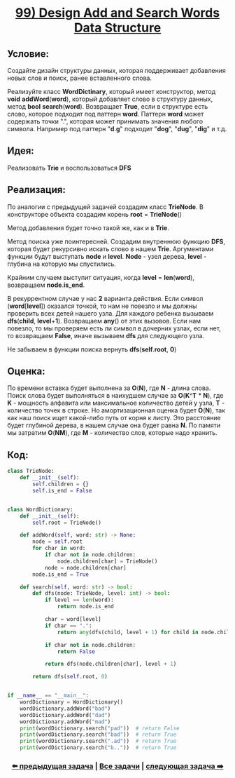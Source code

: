 <div align='center'>
<h1><a href='https://leetcode.com/problems/design-add-and-search-words-data-structure/description/'><strong>99) Design Add and Search Words Data Structure</strong></a></h1>
</div>

## **Условие:**

Создайте дизайн структуры данных, которая поддерживает добавления новых слов и поиск, ранее вставленного слова.

Реализуйте класс **WordDictinary**, который имеет конструктор, метод **void** **addWord**(**word**), который добавляет слово в структуру данных, метод **bool** **search**(**word**). Возвращает **True**, если в структуре есть слово, которое подходит под паттерн **word**. Паттерн **word** может содержать точки ".", которая может принимать значения любого символа. Например под паттерн "**d**.**g**" подходит "**dog**", "**dug**", "**dig**" и т.д.

## **Идея:**

Реализовать **Trie** и воспользоваться **DFS**

## **Реализация:**

По аналогии с предыдущей задачей создадим класс **TrieNode**. В конструкторе объекта создадим корень **root** = **TrieNode**()

Метод добавления будет точно такой же, как и в **Trie**.

Метод поиска уже поинтересней. Создадим внутреннюю функцию **DFS**, которая будет рекурсивно искать слово в нашем **Trie**. Аргументами функции будут выступать **node** и **level**. **Node** - узел дерева, **level** - глубина на которую мы спустились.

Крайним случаем выступит ситуация, когда **level** = **len**(**word**), возвращаем **node**.**is_end**.

В рекуррентном случае у нас **2** варианта действия. Если символ (**word**[**level**]) оказался точкой, то нам не повезло и мы должны проверить всех детей нашего узла. Для каждого ребенка вызываем **dfs**(**child**, **level**+**1**). Возвращаем **any**() от этих вызовов. Если нам повезло, то мы проверяем есть ли символ в дочерних узлах, если нет, то возвращаем **False**, иначе вызываем **dfs** для следующего узла.

Не забываем в функции поиска вернуть **dfs**(**self**.**root**, **0**)



## **Оценка:**

По времени вставка будет выполнена за **O**(**N**), где **N** - длина слова. Поиск слова будет выполняться в наихудшем случае за **O**(**K**^**T** * **N**), где **K** - мощность алфавита или максимальное количество детей у узла, **T** - количество точек в строке. Но амортизационная оценка будет **O**(**N**), так как наш поиск ищет какой-либо путь от корня к листу. Это расстояние будет глубиной дерева, в нашем случае она будет равна **N**. По памяти мы затратим **O**(**NM**), где **M** - количество слов, которые надо хранить.

## Код:
```python
class TrieNode:
    def __init__(self):
        self.children = {}
        self.is_end = False


class WordDictionary:
    def __init__(self):
        self.root = TrieNode()

    def addWord(self, word: str) -> None:
        node = self.root
        for char in word:
            if char not in node.children:
                node.children[char] = TrieNode()
            node = node.children[char]
        node.is_end = True

    def search(self, word: str) -> bool:
        def dfs(node: TrieNode, level: int) -> bool:
            if level == len(word):
                return node.is_end

            char = word[level]
            if char == ".":
                return any(dfs(child, level + 1) for child in node.children.values())

            if char not in node.children:
                return False

            return dfs(node.children[char], level + 1)

        return dfs(self.root, 0)


if __name__ == "__main__":
    wordDictionary = WordDictionary()
    wordDictionary.addWord("bad")
    wordDictionary.addWord("dad")
    wordDictionary.addWord("mad")
    print(wordDictionary.search("pad"))  # return False
    print(wordDictionary.search("bad"))  # return True
    print(wordDictionary.search(".ad"))  # return True
    print(wordDictionary.search("b.."))  # return True

```

<div align='center'><h3><a href='https://github.com/TAskMAster339/PythonAlgorithms/tree/main/98.Implement%20Trie%20(Prefix%20Tree)'>⬅️ предыдущая задача</a>&nbsp;|&nbsp;<a href='https://github.com/TAskMAster339/PythonAlgorithms/tree/main/README.md'>Все задачи</a>&nbsp;|&nbsp;<a href='https://github.com/TAskMAster339/PythonAlgorithms/tree/main/100.Word%20Search%20II'>следующая задача ➡️</a></h3></div>